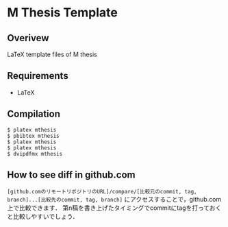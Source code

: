 # M Thesis Template

## Overivew

LaTeX template files of M thesis


## Requirements

- LaTeX


## Compilation

```
$ platex mthesis
$ pbibtex mthesis
$ platex mthesis
$ platex mthesis
$ dvipdfmx mthesis
```


## How to see diff in github.com

`[github.comのリモートリポジトリのURL]/compare/[比較元のcommit, tag, branch]...[比較先のcommit, tag, branch]` にアクセスすることで，github.com上で比較できます．
第n稿を書き上げたタイミングでcommitにtagを打っておくと比較しやすいでしょう．
